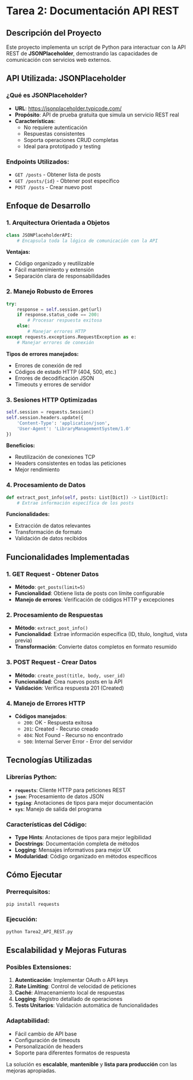# Tarea 2: Documentación API REST

##  Descripción del Proyecto

Este proyecto implementa un script de Python para interactuar con la API REST de **JSONPlaceholder**, demostrando las capacidades de comunicación con servicios web externos.

##  API Utilizada: JSONPlaceholder

### ¿Qué es JSONPlaceholder?
- **URL**: https://jsonplaceholder.typicode.com/
- **Propósito**: API de prueba gratuita que simula un servicio REST real
- **Características**:
  - No requiere autenticación
  - Respuestas consistentes
  - Soporta operaciones CRUD completas
  - Ideal para prototipado y testing

### Endpoints Utilizados:
- `GET /posts` - Obtener lista de posts
- `GET /posts/{id}` - Obtener post específico
- `POST /posts` - Crear nuevo post

##  Enfoque de Desarrollo

### 1. **Arquitectura Orientada a Objetos**
```python
class JSONPlaceholderAPI:
    # Encapsula toda la lógica de comunicación con la API
```

**Ventajas:**
- Código organizado y reutilizable
- Fácil mantenimiento y extensión
- Separación clara de responsabilidades

### 2. **Manejo Robusto de Errores**
```python
try:
    response = self.session.get(url)
    if response.status_code == 200:
        # Procesar respuesta exitosa
    else:
        # Manejar errores HTTP
except requests.exceptions.RequestException as e:
    # Manejar errores de conexión
```

**Tipos de errores manejados:**
- Errores de conexión de red
- Códigos de estado HTTP (404, 500, etc.)
- Errores de decodificación JSON
- Timeouts y errores de servidor

### 3. **Sesiones HTTP Optimizadas**
```python
self.session = requests.Session()
self.session.headers.update({
    'Content-Type': 'application/json',
    'User-Agent': 'LibraryManagementSystem/1.0'
})
```

**Beneficios:**
- Reutilización de conexiones TCP
- Headers consistentes en todas las peticiones
- Mejor rendimiento

### 4. **Procesamiento de Datos**
```python
def extract_post_info(self, posts: List[Dict]) -> List[Dict]:
    # Extrae información específica de los posts
```

**Funcionalidades:**
- Extracción de datos relevantes
- Transformación de formato
- Validación de datos recibidos

##  Funcionalidades Implementadas

### 1. GET Request - Obtener Datos
- **Método**: `get_posts(limit=5)`
- **Funcionalidad**: Obtiene lista de posts con límite configurable
- **Manejo de errores**: Verificación de códigos HTTP y excepciones

### 2. Procesamiento de Respuestas
- **Método**: `extract_post_info()`
- **Funcionalidad**: Extrae información específica (ID, título, longitud, vista previa)
- **Transformación**: Convierte datos completos en formato resumido

### 3. POST Request - Crear Datos
- **Método**: `create_post(title, body, user_id)`
- **Funcionalidad**: Crea nuevos posts en la API
- **Validación**: Verifica respuesta 201 (Created)

### 4. Manejo de Errores HTTP
- **Códigos manejados**:
  - `200`: OK - Respuesta exitosa
  - `201`: Created - Recurso creado
  - `404`: Not Found - Recurso no encontrado
  - `500`: Internal Server Error - Error del servidor

##  Tecnologías Utilizadas

### Librerías Python:
- **`requests`**: Cliente HTTP para peticiones REST
- **`json`**: Procesamiento de datos JSON
- **`typing`**: Anotaciones de tipos para mejor documentación
- **`sys`**: Manejo de salida del programa

### Características del Código:
- **Type Hints**: Anotaciones de tipos para mejor legibilidad
- **Docstrings**: Documentación completa de métodos
- **Logging**: Mensajes informativos para mejor UX
- **Modularidad**: Código organizado en métodos específicos

##  Cómo Ejecutar

### Prerrequisitos:
```bash
pip install requests
```

### Ejecución:
```bash
python Tarea2_API_REST.py
```


##  Escalabilidad y Mejoras Futuras

### Posibles Extensiones:
1. **Autenticación**: Implementar OAuth o API keys
2. **Rate Limiting**: Control de velocidad de peticiones
3. **Caché**: Almacenamiento local de respuestas
4. **Logging**: Registro detallado de operaciones
5. **Tests Unitarios**: Validación automática de funcionalidades

### Adaptabilidad:
- Fácil cambio de API base
- Configuración de timeouts
- Personalización de headers
- Soporte para diferentes formatos de respuesta


La solución es **escalable**, **mantenible** y **lista para producción** con las mejoras apropiadas. 